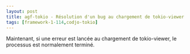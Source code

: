 ```yaml
---
layout: post
title: agf-tokio - Résolution d'un bug au chargement de tokio-viewer
tags: [framework-1-114,codjo-tokio]
---
```

Maintenant, si une erreur est lancée au chargement de tokio-viewer, le processus est normalement terminé.
